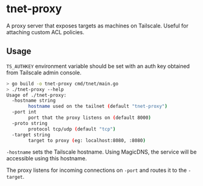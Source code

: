 # tnet-proxy
A proxy server that exposes targets as machines on Tailscale. Useful for attaching custom ACL policies.

## Usage
`TS_AUTHKEY` environment variable should be set with an auth key obtained from Tailscale admin console.
```bash
> go build -o tnet-proxy cmd/tnet/main.go
> ./tnet-proxy --help
Usage of ./tnet-proxy:
  -hostname string
        hostname used on the tailnet (default "tnet-proxy")
  -port int
        port that the proxy listens on (default 8000)
  -proto string
        protocol tcp/udp (default "tcp")
  -target string
        target to proxy (eg: localhost:8080, :8080)
```
`-hostname` sets the Tailscale hostname. Using MagicDNS, the service will be accessible using this hostname.

The proxy listens for incoming connections on `-port` and routes it to the `-target`.